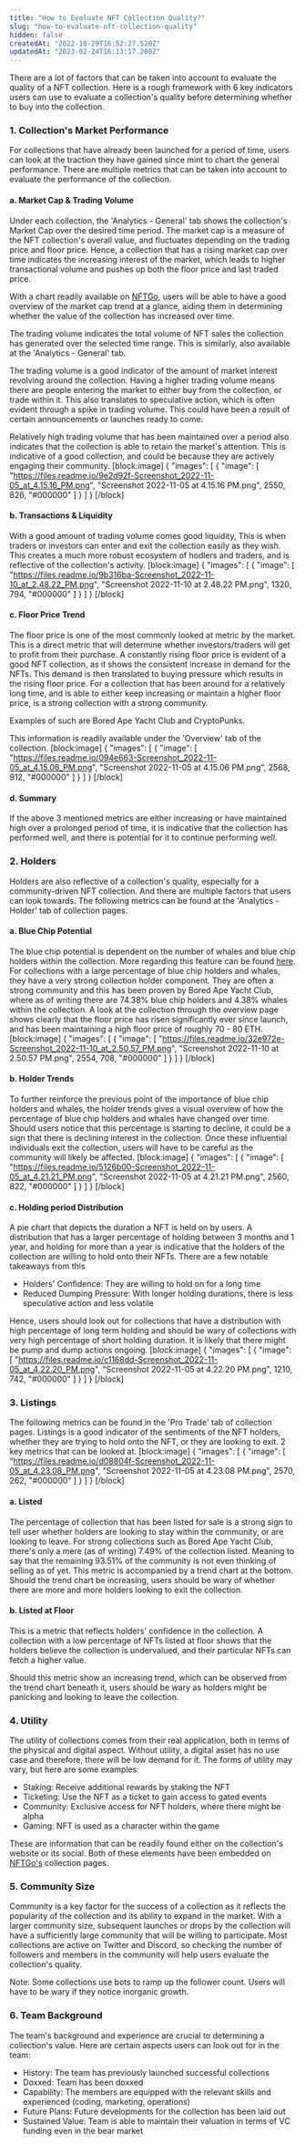 ```yaml
---
title: "How to Evaluate NFT Collection Quality?"
slug: "how-to-evaluate-nft-collection-quality"
hidden: false
createdAt: "2022-10-29T16:52:27.520Z"
updatedAt: "2023-02-24T16:13:17.208Z"
---
```

There are a lot of factors that can be taken into account to evaluate the quality of a NFT collection. Here is a rough framework with 6 key indicators users can use to evaluate a collection's quality before determining whether to buy into the collection.

<h3> 1. Collection's Market Performance </h3>

For collections that have already been launched for a period of time, users can look at the traction they have gained since mint to chart the general performance. There are multiple metrics that can be taken into account to evaluate the performance of the collection.

<h4> a. Market Cap & Trading Volume </h4>

Under each collection, the 'Analytics - General' tab shows the collection's Market Cap over the desired time period. The market cap is a measure of the NFT collection's overall value, and fluctuates depending on the trading price and floor price. Hence, a collection that has a rising market cap over time indicates the increasing interest of the market, which leads to higher transactional volume and pushes up both the floor price and last traded price.

With a chart readily available on <a href = "https://nftgo.io/"> NFTGo</a>, users will be able to have a good overview of the market cap trend at a glance, aiding them in determining whether the value of the collection has increased over time.

The trading volume indicates the total volume of NFT sales the collection has generated over the selected time range. This is similarly, also available at the 'Analytics - General' tab.

The trading volume is a good indicator of the amount of market interest revolving around the collection. Having a higher trading volume means there are people entering the market to either buy from the collection, or trade within it. This also translates to speculative action, which is often evident through a spike in trading volume. This could have been a result of certain announcements or launches ready to come.

Relatively high trading volume that has been maintained over a period also indicates that the collection is able to retain the market's attention. This is indicative of a good collection, and could be because they are actively engaging their community. 
[block:image]
{
  "images": [
    {
      "image": [
        "https://files.readme.io/9e2d92f-Screenshot_2022-11-05_at_4.15.16_PM.png",
        "Screenshot 2022-11-05 at 4.15.16 PM.png",
        2550,
        826,
        "#000000"
      ]
    }
  ]
}
[/block]
<h4> b. Transactions & Liquidity </h4>

With a good amount of trading volume comes good liquidity, This is when traders or investors can enter and exit the collection easily as they wish. This creates a much more robust ecosystem of hodlers and traders, and is reflective of the collection's activity.
[block:image]
{
  "images": [
    {
      "image": [
        "https://files.readme.io/9b316ba-Screenshot_2022-11-10_at_2.48.22_PM.png",
        "Screenshot 2022-11-10 at 2.48.22 PM.png",
        1320,
        794,
        "#000000"
      ]
    }
  ]
}
[/block]
<h4> c. Floor Price Trend </h4>

The floor price is one of the most commonly looked at metric by the market. This is a direct metric that will determine whether investors/traders will get to profit from their purchase. A constantly rising floor price is evident of a good NFT collection, as it shows the consistent increase in demand for the NFTs. This demand is then translated to buying pressure which results in the rising floor price. For a collection that has been around for a relatively long time, and is able to either keep increasing or maintain a higher floor price, is a strong collection with a strong community.

Examples of such are Bored Ape Yacht Club and CryptoPunks.

This information is readily available under the 'Overview' tab of the collection.
[block:image]
{
  "images": [
    {
      "image": [
        "https://files.readme.io/094e663-Screenshot_2022-11-05_at_4.15.06_PM.png",
        "Screenshot 2022-11-05 at 4.15.06 PM.png",
        2568,
        912,
        "#000000"
      ]
    }
  ]
}
[/block]
<h4> d. Summary </h4>

If the above 3 mentioned metrics are either increasing or have maintained high over a prolonged period of time, it is indicative that the collection has performed well, and there is potential for it to continue performing well.

<h3> 2. Holders </h3>

Holders are also reflective of a collection's quality, especially for a community-driven NFT collection. And there are multiple factors that users can look towards. The following metrics can be found at the 'Analytics - Holder' tab of collection pages.

<h4> a. Blue Chip Potential </h4>

The blue chip potential is dependent on the number of whales and blue chip holders within the collection. More regarding this feature can be found <a href = "https://docs.nftgo.io/v2.0/docs/blue-chip-exploration-1"> here</a>. For collections with a large percentage of blue chip holders and whales, they have a very strong collection holder component. They are often a strong community and this has been proven by Bored Ape Yacht Club, where as of writing there are 74.38% blue chip holders and 4.38% whales within the collection. A look at the collection through the overview page shows clearly that the floor price has risen significantly ever since launch, and has been maintaining a high floor price of roughly 70 - 80 ETH.
[block:image]
{
  "images": [
    {
      "image": [
        "https://files.readme.io/32e972e-Screenshot_2022-11-10_at_2.50.57_PM.png",
        "Screenshot 2022-11-10 at 2.50.57 PM.png",
        2554,
        708,
        "#000000"
      ]
    }
  ]
}
[/block]
<h4> b. Holder Trends </h4>

To further reinforce the previous point of the importance of blue chip holders and whales, the holder trends gives a visual overview of how the percentage of blue chip holders and whales have changed over time. Should users notice that this percentage is starting to decline, it could be a sign that there is declining interest in the collection. Once these influential individuals exit the collection, users will have to be careful as the community will likely be affected.
[block:image]
{
  "images": [
    {
      "image": [
        "https://files.readme.io/5126b00-Screenshot_2022-11-05_at_4.21.21_PM.png",
        "Screenshot 2022-11-05 at 4.21.21 PM.png",
        2560,
        822,
        "#000000"
      ]
    }
  ]
}
[/block]
<h4> c. Holding period Distribution </h4>

A pie chart that depicts the duration a NFT is held on by users. A distribution that has a larger percentage of holding between 3 months and 1 year, and holding for more than a year is indicative that the holders of the collection are willing to hold onto their NFTs. There are a few notable takeaways from this
- Holders' Confidence: They are willing to hold on for a long time
- Reduced Dumping Pressure: With longer holding durations, there is less speculative action and less volatile

Hence, users should look out for collections that have a distribution with high percentage of long term holding and should be wary of collections with very high percentage of short holding duration. It is likely that there might be pump and dump actions ongoing.
[block:image]
{
  "images": [
    {
      "image": [
        "https://files.readme.io/c1168dd-Screenshot_2022-11-05_at_4.22.20_PM.png",
        "Screenshot 2022-11-05 at 4.22.20 PM.png",
        1210,
        742,
        "#000000"
      ]
    }
  ]
}
[/block]
<h3> 3. Listings </h3>

The following metrics can be found in the 'Pro Trade' tab of collection pages. Listings is a good indicator of the sentiments of the NFT holders, whether they are trying to hold onto the NFT, or they are looking to exit. 2 key metrics that can be looked at.
[block:image]
{
  "images": [
    {
      "image": [
        "https://files.readme.io/d08804f-Screenshot_2022-11-05_at_4.23.08_PM.png",
        "Screenshot 2022-11-05 at 4.23.08 PM.png",
        2570,
        262,
        "#000000"
      ]
    }
  ]
}
[/block]
<h4> a. Listed </h4>

The percentage of collection that has been listed for sale is a strong sign to tell user whether holders are looking to stay within the community, or are looking to leave. For strong collections such as Bored Ape Yacht Club, there's only a mere (as of writing) 7.49% of the collection listed. Meaning to say that the remaining 93.51% of the community is not even thinking of selling as of yet. This metric is accompanied by a trend chart at the bottom. Should the trend chart be increasing, users should be wary of whether there are more and more holders looking to exit the collection.

<h4> b. Listed at Floor </h4>

This is a metric that reflects holders' confidence in the collection. A collection with a low percentage of NFTs listed at floor shows that the holders believe the collection is undervalued, and their particular NFTs can fetch a higher value.

Should this metric show an increasing trend, which can be observed from the trend chart beneath it, users should be wary as holders might be panicking and looking to leave the collection.

<h3> 4. Utility </h3>

The utility of collections comes from their real application, both in terms of the physical and digital aspect. Without utility, a digital asset has no use case and therefore, there will be low demand for it. The forms of utility may vary, but here are some examples:
- Staking: Receive additional rewards by staking the NFT
- Ticketing: Use the NFT as a ticket to gain access to gated events
- Community: Exclusive access for NFT holders, where there might be alpha
- Gaming: NFT is used as a character within the game

These are information that can be readily found either on the collection's website or its social. Both of these elements have been embedded on <a href = "https://nftgo.io/"> NFTGo's</a> collection pages.

<h3> 5. Community Size </h3>

Community is a key factor for the success of a collection as it reflects the popularity of the collection and its ability to expand in the market. With a larger community size, subsequent launches or drops by the collection will have a sufficiently large community that will be willing to participate. Most collections are active on Twitter and Discord, so checking the number of followers and members in the community will help users evaluate the collection's quality.

Note: Some collections use bots to ramp up the follower count. Users will have to be wary if they notice inorganic growth.

<h3> 6. Team Background </h3>

The team's background and experience are crucial to determining a collection's value. Here are certain aspects users can look out for in the team:
- History: The team has previously launched successful collections
- Doxxed: Team has been doxxed
- Capability: The members are equipped with the relevant skills and experienced (coding, marketing, operations)
- Future Plans: Future developments for the collection has been laid out
- Sustained Value: Team is able to maintain their valuation in terms of VC funding even in the bear market